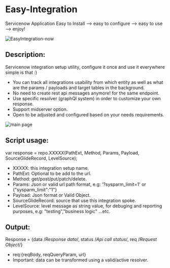 # Easy-Integration
Servicenow Application Easy to Install --> easy to configure --> easy to use --> enjoy!

![EasyIntegration-now](https://user-images.githubusercontent.com/37014061/143721864-69b8c3f8-e302-4887-ad21-9a43c3d86f93.png)

Description:
------------
Servicenow integration setup utility, configure it once and use it everywhere simple is that :)
+ You can track all integrations usability from which entity as well as what are the params / payloads and target tables in the background.
+ No need to create rest api messages anymore! for the same endpoint.
+ Use specific resolver (graphQl system) in order to customize your own response.
+ Support midserver option.
+ Open to be adjusted and configured based on your needs requirements.

![main page](https://user-images.githubusercontent.com/37014061/143722028-91d61d6c-24e9-43c0-a61b-7bd3be0334b5.JPG)

Script usage:
-------------

var response = repo.XXXXX(PathExt, Method, Params, Payload, SourceGlideRecord, LevelSource);

+ XXXXX: this integration setup name.
+ PathExt: Optional to be add to the url.
+ Method: get/post/put/patch/delete.
+ Params: Json or valid url path format, e.g: '?sysparm_limit=1' or {"sysparm_limit":"1"}
+ Payload: Json format or Valid Object.
+ SourceGlideRecord: source that use this integration spoke.
+ LevelSource: level message as string value, for debuging and reporting purposes, e.g: "testing","business logic" ...etc.

Output:
-------
Response = {data /*Response data*/, status /*Api call status*/, req /*Request Object*/}
+ req:{reqBody, reqQueryParam, url}
+ Important: data can be transformed using a valid/active resolver.

